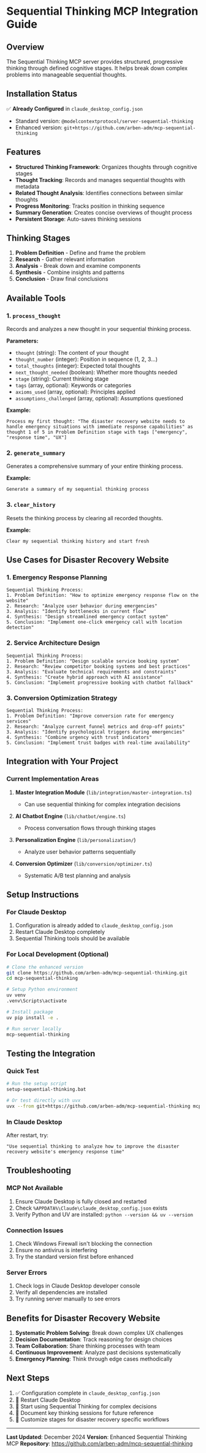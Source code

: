 # Sequential Thinking MCP Integration Guide

## Overview
The Sequential Thinking MCP server provides structured, progressive thinking through defined cognitive stages. It helps break down complex problems into manageable sequential thoughts.

## Installation Status
✅ **Already Configured** in `claude_desktop_config.json`
- Standard version: `@modelcontextprotocol/server-sequential-thinking`
- Enhanced version: `git+https://github.com/arben-adm/mcp-sequential-thinking`

## Features
- **Structured Thinking Framework**: Organizes thoughts through cognitive stages
- **Thought Tracking**: Records and manages sequential thoughts with metadata
- **Related Thought Analysis**: Identifies connections between similar thoughts
- **Progress Monitoring**: Tracks position in thinking sequence
- **Summary Generation**: Creates concise overviews of thought process
- **Persistent Storage**: Auto-saves thinking sessions

## Thinking Stages
1. **Problem Definition** - Define and frame the problem
2. **Research** - Gather relevant information
3. **Analysis** - Break down and examine components
4. **Synthesis** - Combine insights and patterns
5. **Conclusion** - Draw final conclusions

## Available Tools

### 1. `process_thought`
Records and analyzes a new thought in your sequential thinking process.

**Parameters:**
- `thought` (string): The content of your thought
- `thought_number` (integer): Position in sequence (1, 2, 3...)
- `total_thoughts` (integer): Expected total thoughts
- `next_thought_needed` (boolean): Whether more thoughts needed
- `stage` (string): Current thinking stage
- `tags` (array, optional): Keywords or categories
- `axioms_used` (array, optional): Principles applied
- `assumptions_challenged` (array, optional): Assumptions questioned

**Example:**
```
Process my first thought: "The disaster recovery website needs to handle emergency situations with immediate response capabilities" as thought 1 of 5 in Problem Definition stage with tags ["emergency", "response time", "UX"]
```

### 2. `generate_summary`
Generates a comprehensive summary of your entire thinking process.

**Example:**
```
Generate a summary of my sequential thinking process
```

### 3. `clear_history`
Resets the thinking process by clearing all recorded thoughts.

**Example:**
```
Clear my sequential thinking history and start fresh
```

## Use Cases for Disaster Recovery Website

### 1. Emergency Response Planning
```
Sequential Thinking Process:
1. Problem Definition: "How to optimize emergency response flow on the website"
2. Research: "Analyze user behavior during emergencies"
3. Analysis: "Identify bottlenecks in current flow"
4. Synthesis: "Design streamlined emergency contact system"
5. Conclusion: "Implement one-click emergency call with location detection"
```

### 2. Service Architecture Design
```
Sequential Thinking Process:
1. Problem Definition: "Design scalable service booking system"
2. Research: "Review competitor booking systems and best practices"
3. Analysis: "Evaluate technical requirements and constraints"
4. Synthesis: "Create hybrid approach with AI assistance"
5. Conclusion: "Implement progressive booking with chatbot fallback"
```

### 3. Conversion Optimization Strategy
```
Sequential Thinking Process:
1. Problem Definition: "Improve conversion rate for emergency services"
2. Research: "Analyze current funnel metrics and drop-off points"
3. Analysis: "Identify psychological triggers during emergencies"
4. Synthesis: "Combine urgency with trust indicators"
5. Conclusion: "Implement trust badges with real-time availability"
```

## Integration with Your Project

### Current Implementation Areas
1. **Master Integration Module** (`lib/integration/master-integration.ts`)
   - Can use sequential thinking for complex integration decisions

2. **AI Chatbot Engine** (`lib/chatbot/engine.ts`)
   - Process conversation flows through thinking stages

3. **Personalization Engine** (`lib/personalization/`)
   - Analyze user behavior patterns sequentially

4. **Conversion Optimizer** (`lib/conversion/optimizer.ts`)
   - Systematic A/B test planning and analysis

## Setup Instructions

### For Claude Desktop
1. Configuration is already added to `claude_desktop_config.json`
2. Restart Claude Desktop completely
3. Sequential Thinking tools should be available

### For Local Development (Optional)
```bash
# Clone the enhanced version
git clone https://github.com/arben-adm/mcp-sequential-thinking.git
cd mcp-sequential-thinking

# Setup Python environment
uv venv
.venv\Scripts\activate

# Install package
uv pip install -e .

# Run server locally
mcp-sequential-thinking
```

## Testing the Integration

### Quick Test
```bash
# Run the setup script
setup-sequential-thinking.bat

# Or test directly with uvx
uvx --from git+https://github.com/arben-adm/mcp-sequential-thinking mcp-sequential-thinking --help
```

### In Claude Desktop
After restart, try:
```
"Use sequential thinking to analyze how to improve the disaster recovery website's emergency response time"
```

## Troubleshooting

### MCP Not Available
1. Ensure Claude Desktop is fully closed and restarted
2. Check `%APPDATA%\Claude\claude_desktop_config.json` exists
3. Verify Python and UV are installed: `python --version && uv --version`

### Connection Issues
1. Check Windows Firewall isn't blocking the connection
2. Ensure no antivirus is interfering
3. Try the standard version first before enhanced

### Server Errors
1. Check logs in Claude Desktop developer console
2. Verify all dependencies are installed
3. Try running server manually to see errors

## Benefits for Disaster Recovery Website

1. **Systematic Problem Solving**: Break down complex UX challenges
2. **Decision Documentation**: Track reasoning for design choices
3. **Team Collaboration**: Share thinking processes with team
4. **Continuous Improvement**: Analyze past decisions systematically
5. **Emergency Planning**: Think through edge cases methodically

## Next Steps

1. ✅ Configuration complete in `claude_desktop_config.json`
2. 🔄 Restart Claude Desktop
3. 🎯 Start using Sequential Thinking for complex decisions
4. 📝 Document key thinking sessions for future reference
5. 🔧 Customize stages for disaster recovery specific workflows

---

**Last Updated**: December 2024
**Version**: Enhanced Sequential Thinking MCP
**Repository**: https://github.com/arben-adm/mcp-sequential-thinking